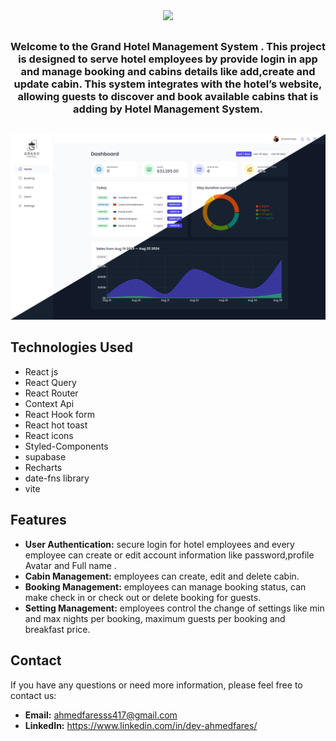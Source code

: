 <div align="center">
<img  src="/public/img/logo-dark.png" width="90" height="auto"/>
<h2></h2>
<h3>Welcome to the Grand Hotel Management System . This project is designed to serve hotel employees by provide login in app and manage booking and cabins details like add,create and update cabin. This system integrates with the hotel’s website, allowing guests to discover and book available cabins that is adding by Hotel Management System.
</h3>
</div>
<h2></h2>
<center><a href="https://grand-hotel-xi.vercel.app/"><img src="/public/img/Grand-Hotel .jpg"/></a></center>

## Technologies Used 
* React js
* React Query
* React Router
* Context Api
* React Hook form
* React hot toast
* React icons
* Styled-Components
* supabase
* Recharts
* date-fns library 
* vite

<h2>Features</h2>

* **User Authentication:** secure login for hotel employees and every employee can create or edit account information like password,profile Avatar and Full name .
* **Cabin Management:** employees can create, edit and delete cabin.
* **Booking Management:** employees can manage booking status, can make check in or check out or delete booking for guests.
* **Setting Management:** employees control the change of settings like min and max nights per booking, maximum guests per booking and breakfast price.

<h2>Contact</h2>

If you have any questions or need more information, please feel free to contact us:

* **Email:** ahmedfaresss417@gmail.com
* **LinkedIn:** https://www.linkedin.com/in/dev-ahmedfares/